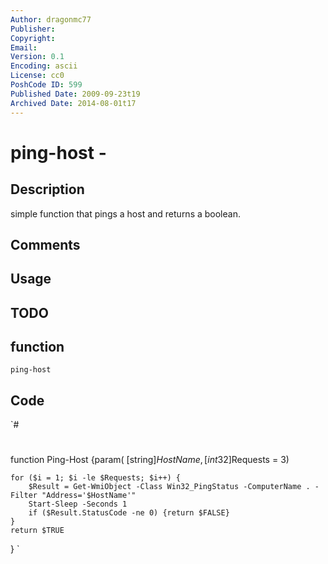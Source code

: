 ```yaml
---
Author: dragonmc77
Publisher: 
Copyright: 
Email: 
Version: 0.1
Encoding: ascii
License: cc0
PoshCode ID: 599
Published Date: 2009-09-23t19
Archived Date: 2014-08-01t17
---
```


# ping-host - 

## Description

simple function that pings a host and returns a boolean.

## Comments



## Usage



## TODO



## function

`ping-host`

## Code

`#
 #
 function Ping-Host {param(	[string]$HostName,
 							[int32]$Requests = 3)
 	
 	for ($i = 1; $i -le $Requests; $i++) {
 		$Result = Get-WmiObject -Class Win32_PingStatus -ComputerName . -Filter "Address='$HostName'"
 		Start-Sleep -Seconds 1
 		if ($Result.StatusCode -ne 0) {return $FALSE}
 	}
 	return $TRUE
 }
`

